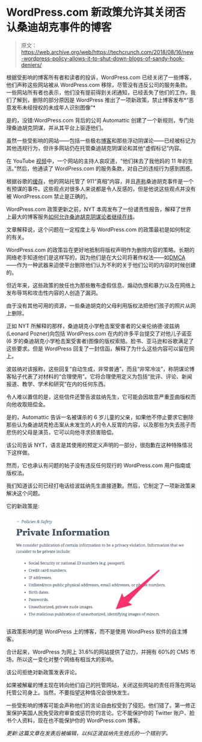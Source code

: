 # WordPress.com 新政策允许其关闭否认桑迪胡克事件的博客

> 原文：<https://web.archive.org/web/https://techcrunch.com/2018/08/16/new-wordpress-policy-allows-it-to-shut-down-blogs-of-sandy-hook-deniers/>

根据受影响的博客所有者和读者的投诉，WordPress.com 已经关闭了一些博客，他们声称这些网站被从 WordPress.com 移除，尽管没有违反公司的服务条款。一些网站所有者也表示，他们没有提前得到关闭通知，已经丢失了他们的工作。我们了解到，删除的部分原因是 WordPress 推出了一项新政策，禁止博客发布*“恶意发布未经授权的未成年人识别图像”*

是的，没错:WordPress.com 背后的公司 Automattic 创建了一个新规则，专门处理桑迪胡克阴谋，并从其平台上驱逐他们。

虽然一些受影响的网站——包括一些极右[博客](https://web.archive.org/web/20230315100724/https://mediabiasfactcheck.com/fellowship-of-the-minds/)和那些浮动阴谋论——已经被标记为其他违规行为，但许多网站仍在托管桑迪胡克阴谋论和其他“虚假标记”内容。

在 YouTube [视频](https://web.archive.org/web/20230315100724/https://www.youtube.com/watch?v=cKxJ81aB5nA&feature=youtu.be)中，一个网站的主持人哀叹道，“他们抹去了我他妈的 11 年的生活。”然后，他通读了 WordPress.com 的服务条款，对自己的违规行为感到困惑。

根据谷歌的[缓存](https://web.archive.org/web/20230315100724/https://webcache.googleusercontent.com/search?q=cache:cGEhh4zuCFYJ:https://americaneveryman.com/about/+&cd=2&hl=en&ct=clnk&gl=us)，他的网站托管了 911“真相”内容，并且[声称](https://web.archive.org/web/20230315100724/https://webcache.googleusercontent.com/search?q=cache:838O8VmkjMUJ:https://americaneveryman.com/2015/06/11/why-i-changed-my-opinion-on-the-sandy-hook-shooting-psyop/+&cd=2&hl=en&ct=clnk&gl=us)桑迪胡克事件是一个有预谋的事件。这些观点对很多人来说都是令人反感的，但是他说这些观点并没有被 WordPress.com 禁止是正确的。

WordPress.com 政策更新之前，NYT 本周发布了一份谴责性报告，解释了世界上最大的博客服务[如何允许桑迪胡克阴谋论者继续在线](https://web.archive.org/web/20230315100724/https://www.nytimes.com/2018/08/13/business/media/sandy-hook-conspiracies-leonard-pozner.html)。

文章解释说，这个问题在一定程度上与 WordPress.com 的政策最初是如何制定的有关。

WordPress.com 的政策旨在更好地抵制将版权声明作为删除内容的策略。长期的网络老手知道他们是这样写的，因为他们是在大公司将著作权法——如[DMCA](https://web.archive.org/web/20230315100724/https://en.wikipedia.org/wiki/Digital_Millennium_Copyright_Act)——作为一种武器来迫使平台删除他们认为不利的关于他们公司的内容的时候创建的。

但近年来，这些政策的放任也为那些散布虚假信息、煽动仇恨和暴力以及在网络上发布辱骂和攻击性内容的人创造了漏洞。

由于没有其他可用的资源，一些桑迪胡克的父母利用版权法把他们孩子的照片从网上删除。

正如 NYT 所解释的那样，桑迪胡克小学枪击案受害者的父亲伦纳德·波兹纳(Leonard Pozner)向包括 WordPress.com 在内的许多平台提交了对他儿子诺亚(6 岁的桑迪胡克小学枪击案受害者)图像的版权索赔。脸书、亚马逊和谷歌满足了这些要求。但是 WordPress 回复了一封信函，解释了为什么这些内容可以留在网上。

波兹纳对该报称，这些回复“自动生成，非常普通”，而且“非常冷淡”，称阴谋论博客帖子代表了对材料的“合理使用”。它将合理使用定义为包括“批评、评论、新闻报道、教学、学术和研究”在内的任何东西。

令人难以置信的是，这些信件还警告波兹纳先生，它可能会因故意严重歪曲版权而向他收取赔偿金。

是的，Automattic 告诉一名被谋杀的 6 岁儿童的父亲，如果他不停止要求它删除那些认为桑迪胡克枪击案从未发生的人的令人反胃的内容，以及那些为失去孩子而悲伤的父母是演员，它可以向他寻求损害赔偿。

该公司告诉 NYT，语言是其使用的预定义声明的一部分，很抱歉在这种特殊情况下这样做。

然而，它也承认有问题的帖子没有违反任何现行的 WordPress.com 用户指南或版权法。

我们知道该公司已经打电话给波兹纳先生直接道歉。然后，它制定了一项新政策来解决这个问题。

它的新政策是:

![](img/c8ceb3aa72e1dcb58dc4c743eafd9630.png)

该政策影响的是 WordPress 上的博客，而不是使用 WordPress 软件的自主博客。

合计起来，WordPress 为网上 31.6%的网站提供了动力，并拥有 60%的 CMS 市场，所以这一变化对整个网络有相当大的影响。

该公司拒绝对新政策发表评论。

如果被解雇的博主现在转向他们自己的托管网站，关闭这些网站的责任将落在网站托管公司身上。当然，不要指望这种情况会很快发生。

一些受影响的博客可能会声称他们的言论自由权受到了侵犯。他们错了。第一修正案保护美国人民免受政府审查或惩罚你的言论。它不能保护你的 Twitter 账户、脸书个人资料，现在也不能保护你的 WordPress.com 博客。

*更新:这篇文章在发表后被编辑，以纠正波兹纳先生姓氏的一个错别字。*